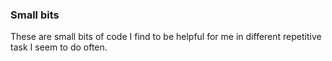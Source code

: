 ### Small bits
These are small bits of code I find to be helpful for me in different repetitive task I seem to do often.